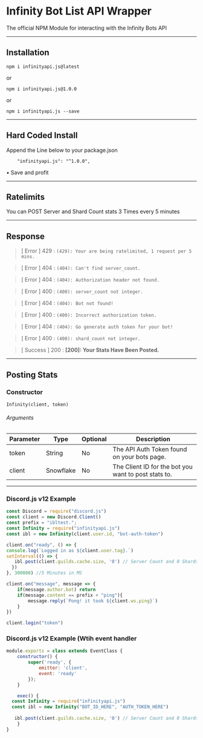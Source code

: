 # Infinity Bot List API Wrapper
The official NPM Module for interacting with the Infinity Bots API

---

## Installation
`npm i infinityapi.js@latest`

or

`npm i infinityapi.js@1.0.0`

or

`npm i infinityapi.js --save`

---

## Hard Coded Install
Append the Line below to your package.json
```
    "infinityapi.js": "^1.0.0",
```

• Save and profit

---

## Ratelimits
You can POST Server and Shard Count stats 3 Times every 5 minutes

---

## Response

> [ Error ] 429 : `(429): Your are being ratelimited, 1 request per 5 mins.`

> [ Error ] 404 : `(404): Can't find server_count.`

> [ Error ] 404 : `(404): Authorization header not found.`

> [ Error ] 400 : `(400): server_count not integer.`

> [ Error ] 404 : `(404): Bot not found!`

> [ Error ] 400 : `(400): Incorrect authorization token.`

> [ Error ] 404 : `(404): Go generate auth token for your bot!`

> [ Error ] 400 : `(400): shard_count not integer.`


> [ Success ] 200 : **[200]: Your Stats Have Been Posted.**

---


## Posting Stats

### Constructor

```
Infinity(client, token)
```

###### Arguments
Parameter | Type | Optional | Description
|--------------|----------|--------------|--------------|
token | String | No | The API Auth Token found on your bots page.
client | Snowflake | No | The Client ID for the bot you want to post stats to.

--- 

### Discord.js v12 Example

```js
const Discord = require("discord.js")
const client = new Discord.Client()
const prefix = "ibltest.";
const Infinity = require("infinityapi.js")
const ibl = new Infinity(client.user.id, "bot-auth-token")

client.on("ready", () => {
console.log(`Logged in as ${client.user.tag}.`)
setInterval(() => {
   ibl.post(client.guilds.cache.size, '0') // Server Count and 0 Shards
  })
}, 300000) //5 Minutes in MS

client.on("message", message => {
    if(message.author.bot) return
    if(message.content == prefix + "ping"){
        message.reply(`Pong! it took ${client.ws.ping}`)
    }
})

client.login("token")

```

### Discord.js v12 Example (Wtih event handler

```js
module.exports = class extends EventClass {
    constructor() {
        super('ready', {
            emitter: 'client',
            event: 'ready'
        });
    }

    exec() {
  const Infinity = require("infinityapi.js")
  const ibl = new Infinity("BOT_ID_HERE", "AUTH_TOKEN_HERE")
  
   ibl.post(client.guilds.cache.size, '0') // Server Count and 0 Shards
    }
}
```